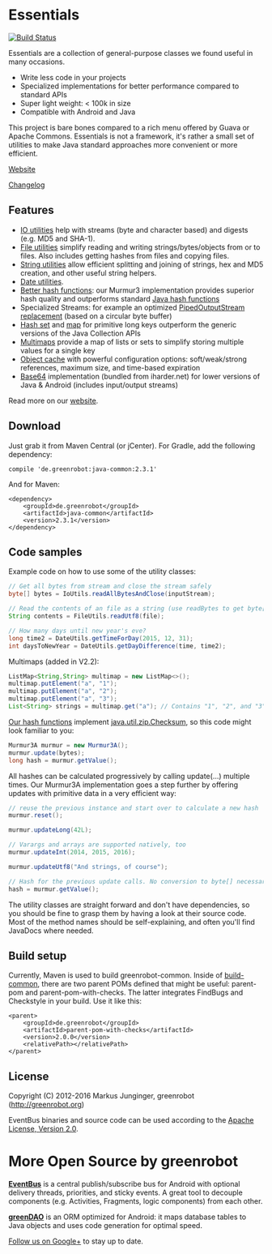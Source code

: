 # Essentials

[![Build Status](https://travis-ci.org/greenrobot/essentials.svg?branch=master)](https://travis-ci.org/greenrobot/essentials) 

Essentials are a collection of general-purpose classes we found useful in many occasions.

- Write less code in your projects
- Specialized implementations for better performance compared to standard APIs
- Super light weight: < 100k in size
- Compatible with Android and Java

This project is bare bones compared to a rich menu offered by Guava or Apache Commons. Essentials is not a framework, it's rather a small set of utilities to make Java standard approaches more convenient or more efficient.

[Website][1]

[Changelog][13]

## Features

- [IO utilities][2] help with streams (byte and character based) and digests (e.g. MD5 and SHA-1).
- [File utilities][3] simplify reading and writing strings/bytes/objects from or to files. Also includes getting hashes from files and copying files.
- [String utilities][4] allow efficient splitting and joining of strings, hex and MD5 creation, and other useful string helpers.
- [Date utilities][5].
- [Better hash functions][12]: our Murmur3 implementation provides superior hash quality and outperforms standard [Java hash functions](web-resources/hash-functions-benchmark.pdf)
- Specialized Streams: for example an optimized [PipedOutputStream replacement][8] (based on a circular byte buffer)
- [Hash set][6] and [map][7] for primitive long keys outperform the generic versions of the Java Collection APIs
- [Multimaps][9] provide a map of lists or sets to simplify storing multiple values for a single key
- [Object cache][10] with powerful configuration options: soft/weak/strong references, maximum size, and time-based expiration
- [Base64][11] implementation (bundled from iharder.net) for lower versions of Java & Android (includes input/output streams)

Read more on our [website][14].

## Download

Just grab it from Maven Central (or jCenter). For Gradle, add the following dependency:

    compile 'de.greenrobot:java-common:2.3.1'

And for Maven:
    
    <dependency>
        <groupId>de.greenrobot</groupId>
        <artifactId>java-common</artifactId>
        <version>2.3.1</version>
    </dependency>

## Code samples

Example code on how to use some of the utility classes: 

```Java
// Get all bytes from stream and close the stream safely
byte[] bytes = IoUtils.readAllBytesAndClose(inputStream);

// Read the contents of an file as a string (use readBytes to get byte[])
String contents = FileUtils.readUtf8(file);

// How many days until new year's eve?
long time2 = DateUtils.getTimeForDay(2015, 12, 31);
int daysToNewYear = DateUtils.getDayDifference(time, time2);
```

Multimaps (added in V2.2):
```Java
ListMap<String,String> multimap = new ListMap<>();
multimap.putElement("a", "1");
multimap.putElement("a", "2");
multimap.putElement("a", "3");
List<String> strings = multimap.get("a"); // Contains "1", "2", and "3"
```

[Our hash functions][12] implement [java.util.zip.Checksum](http://docs.oracle.com/javase/8/docs/api/java/util/zip/Checksum.html), so this code might look familiar to you:

```Java
Murmur3A murmur = new Murmur3A();
murmur.update(bytes);
long hash = murmur.getValue();
```

All hashes can be calculated progressively by calling update(...) multiple times. Our Murmur3A implementation goes a step further by offering updates with primitive data in a very efficient way:
```Java
// reuse the previous instance and start over to calculate a new hash
murmur.reset();

murmur.updateLong(42L);

// Varargs and arrays are supported natively, too  
murmur.updateInt(2014, 2015, 2016);

murmur.updateUtf8("And strings, of course");

// Hash for the previous update calls. No conversion to byte[] necessary.
hash = murmur.getValue();
```
 
The utility classes are straight forward and don't have dependencies, so you should be fine to grasp them by having a look at their source code. Most of the method names should be self-explaining, and often you'll find JavaDocs where needed.

## Build setup

Currently, Maven is used to build greenrobot-common. Inside of [build-common](build-common), there are two parent POMs defined that might be useful: parent-pom and parent-pom-with-checks. The latter integrates FindBugs and Checkstyle in your build. Use it like this: 

    <parent>
        <groupId>de.greenrobot</groupId>
        <artifactId>parent-pom-with-checks</artifactId>
        <version>2.0.0</version>
        <relativePath></relativePath>
    </parent>

## License

Copyright (C) 2012-2016 Markus Junginger, greenrobot (http://greenrobot.org)

EventBus binaries and source code can be used according to the [Apache License, Version 2.0](LICENSE).

# More Open Source by greenrobot

[__EventBus__](https://github.com/greenrobot/EventBus) is a central publish/subscribe bus for Android with optional delivery threads, priorities, and sticky events. A great tool to decouple components (e.g. Activities, Fragments, logic components) from each other. 
 
[__greenDAO__](https://github.com/greenrobot/greenDAO) is an ORM optimized for Android: it maps database tables to Java objects and uses code generation for optimal speed.

[Follow us on Google+](https://plus.google.com/b/114381455741141514652/+GreenrobotDe/posts) to stay up to date.


[1]: http://greenrobot.org/essentials
[2]: java-essentials/src/main/java/org/greenrobot/essentials/io/IoUtils.java
[3]: java-essentials/src/main/java/org/greenrobot/essentials/io/FileUtils.java
[4]: java-essentials/src/main/java/org/greenrobot/essentials/StringUtils.java
[5]: java-essentials/src/main/java/org/greenrobot/essentials/DateUtils.java
[6]: java-essentials/src/main/java/org/greenrobot/essentials/collections/LongHashSet.java
[7]: java-essentials/src/main/java/org/greenrobot/essentials/collections/LongHashMap.java
[8]: java-essentials/src/main/java/org/greenrobot/essentials/io/PipelineOutputStream.java
[9]: java-essentials/src/main/java/org/greenrobot/essentials/collections/Multimap.java
[10]: java-essentials/src/main/java/org/greenrobot/essentials/ObjectCache.java
[11]: java-essentials/src/main/java/org/greenrobot/essentials/Base64.java
[12]: hash-functions.md
[13]: http://greenrobot.org/essentials/changelog
[14]: http://greenrobot.org/essentials/features
